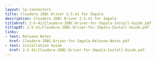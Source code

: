 ```yaml
---
layout: lp-connectors
title: Cloudera JDBC Driver 2.5.41 for Impala
description: Cloudera JDBC Driver 2.5.41 for Impala
titlehref: 2-5-41/Cloudera-JDBC-Driver-for-Impala-Install-Guide.pdf
titlepdf: 2-5-41/Cloudera-JDBC-Driver-for-Impala-Install-Guide.pdf
links:
- text: Release Notes
  href: Cloudera-JDBC-Driver-for-Impala-Release-Notes.pdf
- text: Installation Guide
  href: 2-5-41/Cloudera-JDBC-Driver-for-Impala-Install-Guide.pdf
---
```

